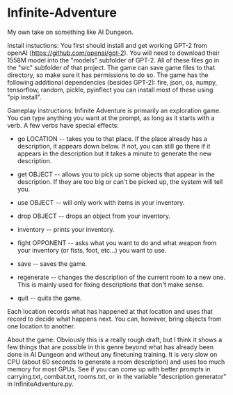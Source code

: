 # Infinite-Adventure
My own take on something like AI Dungeon.

Install instuctions:
You first should install and get working GPT-2 from openAI (https://github.com/openai/gpt-2).
You will need to download their 1558M model into the "models" subfolder of GPT-2.
All of these files go in the "src" subfolder of that project.
The game can save game files to that directory, so make sure it has permissions to do so.
The game has the following additional dependencies (besides GPT-2):
fire, json, os, numpy, tensorflow, random, pickle, pyinflect
you can install most of these using "pip install".

Gameplay instructions:
 Infinite Adventure is primarily an exploration game. You can type anything you want at the prompt, as long as it starts with a verb. A few verbs have special effects:

 * go LOCATION -- takes you to that place. If the place already has a description, it appears down below. If not, you can still go there if it appears in the description but it takes a minute to generate the new description.

 * get OBJECT -- allows you to pick up some objects that appear in the description. If they are too big or can't be picked up, the system will tell you.

 * use OBJECT -- will only work with items in your inventory.

 * drop OBJECT -- drops an object from your inventory.

 * inventory -- prints your inventory.

 * fight OPPONENT -- asks what you want to do and what weapon from your inventory (or fists, foot, etc...) you want to use.

 * save -- saves the game.

 * regenerate -- changes the description of the current room to a new one. This is mainly used for fixing descriptions that don't make sense.

 * quit -- quits the game.

Each location records what has happened at that location and uses that record to decide what happens next. You can, however, bring objects from one location to another.

About the game:
Obviously this is a really rough draft, but I think it shows a few things that are possible in this genre beyond what has already been done in AI Dungeon and without any finetuning training. It is very slow on CPU (about 60 seconds to generate a room description) and uses too much memory for most GPUs. See if you can come up with better prompts in carrying.txt, combat.txt, rooms.txt, or in the variable "description generator" in InfiniteAdventure.py.
